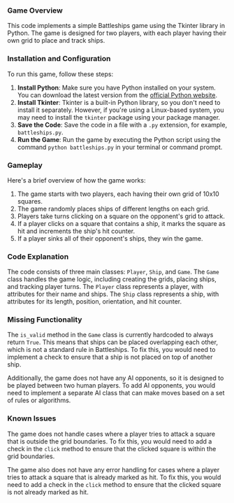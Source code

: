 ### Game Overview
This code implements a simple Battleships game using the Tkinter library in Python. The game is designed for two players, with each player having their own grid to place and track ships.

### Installation and Configuration
To run this game, follow these steps:

1. **Install Python**: Make sure you have Python installed on your system. You can download the latest version from the [official Python website](https://www.python.org/downloads/).
2. **Install Tkinter**: Tkinter is a built-in Python library, so you don't need to install it separately. However, if you're using a Linux-based system, you may need to install the `tkinter` package using your package manager.
3. **Save the Code**: Save the code in a file with a `.py` extension, for example, `battleships.py`.
4. **Run the Game**: Run the game by executing the Python script using the command `python battleships.py` in your terminal or command prompt.

### Gameplay
Here's a brief overview of how the game works:

1. The game starts with two players, each having their own grid of 10x10 squares.
2. The game randomly places ships of different lengths on each grid.
3. Players take turns clicking on a square on the opponent's grid to attack.
4. If a player clicks on a square that contains a ship, it marks the square as hit and increments the ship's hit counter.
5. If a player sinks all of their opponent's ships, they win the game.

### Code Explanation
The code consists of three main classes: `Player`, `Ship`, and `Game`. The `Game` class handles the game logic, including creating the grids, placing ships, and tracking player turns. The `Player` class represents a player, with attributes for their name and ships. The `Ship` class represents a ship, with attributes for its length, position, orientation, and hit counter.

### Missing Functionality
The `is_valid` method in the `Game` class is currently hardcoded to always return `True`. This means that ships can be placed overlapping each other, which is not a standard rule in Battleships. To fix this, you would need to implement a check to ensure that a ship is not placed on top of another ship.

Additionally, the game does not have any AI opponents, so it is designed to be played between two human players. To add AI opponents, you would need to implement a separate AI class that can make moves based on a set of rules or algorithms.

### Known Issues
The game does not handle cases where a player tries to attack a square that is outside the grid boundaries. To fix this, you would need to add a check in the `click` method to ensure that the clicked square is within the grid boundaries.

The game also does not have any error handling for cases where a player tries to attack a square that is already marked as hit. To fix this, you would need to add a check in the `click` method to ensure that the clicked square is not already marked as hit.